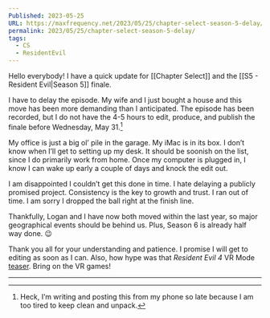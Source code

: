 ```yaml
---
Published: 2023-05-25
URL: https://maxfrequency.net/2023/05/25/chapter-select-season-5-delay/
permalink: 2023/05/25/chapter-select-season-5-delay/
tags:
  - CS
  - ResidentEvil
---
```

Hello everybody! I have a quick update for [[Chapter Select]] and the [[S5 - Resident Evil|Season 5]] finale. 

I have to delay the episode. My wife and I just bought a house and this move has been more demanding than I anticipated. The episode has been recorded, but I do not have the 4-5 hours to edit, produce, and publish the finale before Wednesday, May 31.[^1]

My office is just a big ol’ pile in the garage. My iMac is in its box. I don’t know when I’ll get to setting up my desk. It should be soonish on the list, since I do primarily work from home. Once my computer is plugged in, I know I can wake up early a couple of days and knock the edit out. 

I am disappointed I couldn’t get this done in time. I hate delaying a publicly promised project. Consistency is the key to growth and trust. I ran out of time. I am sorry I dropped the ball right at the finish line. 

Thankfully, Logan and I have now both moved within the last year, so major geographical events should be behind us. Plus, Season 6 is already half way done. 😉 

Thank you all for your understanding and patience. I promise I will get to editing as soon as I can. Also, how hype was that *Resident Evil 4* VR Mode [teaser](https://youtu.be/E_s9Ch6c4z0). Bring on the VR games!

---
[^1]: Heck, I’m writing and posting this from my phone so late because I am too tired to keep clean and unpack.